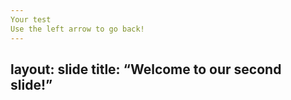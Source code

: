 ```yaml
--- 
Your test 
Use the left arrow to go back! 
--- 
```


layout: slide 
title: “Welcome to our second slide!” 
--- 
 
